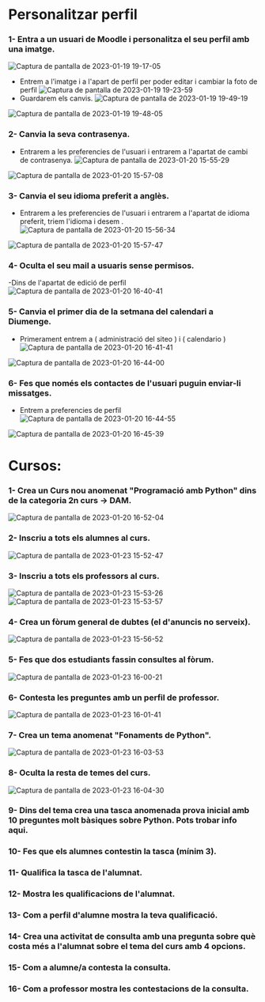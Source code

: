 # Personalitzar perfil

### 1- Entra a un usuari de Moodle i personalitza el seu perfil amb una imatge.
![Captura de pantalla de 2023-01-19 19-17-05](https://user-images.githubusercontent.com/114423044/213527321-cb7a3755-59dd-4703-b58c-322abc94df43.png)

- Entrem a l'imatge i a l'apart de perfil per poder editar i cambiar la foto de perfil 
![Captura de pantalla de 2023-01-19 19-23-59](https://user-images.githubusercontent.com/114423044/213528728-67ff0ff0-fbfd-44d4-855a-e7ac4b141e01.png)
 - Guardarem els canvis.
![Captura de pantalla de 2023-01-19 19-49-19](https://user-images.githubusercontent.com/114423044/213533646-d2ec2150-5e0c-4828-a20d-7954f2b317f9.png)

![Captura de pantalla de 2023-01-19 19-48-05](https://user-images.githubusercontent.com/114423044/213533371-0d9ff4ab-58d2-455b-af54-e1bae0f74683.png)



### 2- Canvia la seva contrasenya.
- Entrarem a les preferencies de l'usuari i entrarem a l'apartat de cambi de contrasenya.
![Captura de pantalla de 2023-01-20 15-55-29](https://user-images.githubusercontent.com/114423044/213729020-1633716f-425a-4f2f-933f-4004cf8fe75e.png)

![Captura de pantalla de 2023-01-20 15-57-08](https://user-images.githubusercontent.com/114423044/213729241-40b6a04c-7c1a-4376-9bca-5a2282ff03e3.png)

### 3- Canvia el seu idioma preferit a anglès.
- Entrarem a les preferencies de l'usuari i entrarem a l'apartat de idioma preferit, triem l'idioma i desem .
![Captura de pantalla de 2023-01-20 15-56-34](https://user-images.githubusercontent.com/114423044/213729134-5c825fcd-ce28-4117-923b-4d9866958c02.png)

![Captura de pantalla de 2023-01-20 15-57-47](https://user-images.githubusercontent.com/114423044/213729371-4ac4f69e-b7a9-45ea-b394-71814b20b4a9.png)


### 4- Oculta el seu mail a usuaris sense permisos.
-Dins de l'apartat de edició de perfil 
![Captura de pantalla de 2023-01-20 16-40-41](https://user-images.githubusercontent.com/114423044/213741407-ad30495c-cdb5-428f-aa05-8d2f6b837902.png)

### 5- Canvia el primer dia de la setmana del calendari a Diumenge.
- Primerament entrem a ( administració del siteo ) i ( calendario )
![Captura de pantalla de 2023-01-20 16-41-41](https://user-images.githubusercontent.com/114423044/213741588-39164747-3002-437c-a1d5-818985eee4ee.png)

![Captura de pantalla de 2023-01-20 16-44-00](https://user-images.githubusercontent.com/114423044/213742076-a06bf4c4-d261-4977-9dfc-2be5115f6c31.png)



### 6- Fes que només els contactes de l'usuari puguin enviar-li missatges.
- Entrem a preferencies de perfil 
![Captura de pantalla de 2023-01-20 16-44-55](https://user-images.githubusercontent.com/114423044/213742307-7ca1b618-99f4-4d64-be15-ef1f1b197bb6.png)

![Captura de pantalla de 2023-01-20 16-45-39](https://user-images.githubusercontent.com/114423044/213742440-0e225a3e-1419-420d-8a67-60246bd058fa.png)


# Cursos:

### 1- Crea un Curs nou anomenat "Programació amb Python" dins de la categoria 2n curs -> DAM.
![Captura de pantalla de 2023-01-20 16-52-04](https://user-images.githubusercontent.com/114423044/213743830-82145214-f4c5-4d7b-9d51-a979b28325ff.png)


### 2- Inscriu a tots els alumnes al curs.
![Captura de pantalla de 2023-01-23 15-52-47](https://user-images.githubusercontent.com/114423044/214070344-b6f1872c-3576-4cac-a85e-800419fc1f9d.png)


### 3- Inscriu a tots els professors al curs.

![Captura de pantalla de 2023-01-23 15-53-26](https://user-images.githubusercontent.com/114423044/214070494-57eca275-0fc9-436c-b060-ac14dafd1d82.png)
![Captura de pantalla de 2023-01-23 15-53-57](https://user-images.githubusercontent.com/114423044/214070613-457ebf9e-d4fb-4dc5-a741-a9dacbd9218d.png)


### 4- Crea un fòrum general de dubtes (el d'anuncis no serveix).
![Captura de pantalla de 2023-01-23 15-56-52](https://user-images.githubusercontent.com/114423044/214071398-689ea753-550c-452d-a878-9ee079252591.png)


### 5- Fes que dos estudiants fassin consultes al fòrum.
![Captura de pantalla de 2023-01-23 16-00-21](https://user-images.githubusercontent.com/114423044/214072357-db7cf0e5-301d-40cc-9ec3-a031e6b5729f.png)

### 6- Contesta les preguntes amb un perfil de professor.
![Captura de pantalla de 2023-01-23 16-01-41](https://user-images.githubusercontent.com/114423044/214072669-80dd2a14-5ab1-4463-b4e4-5d595f4c549a.png)


### 7- Crea un tema anomenat "Fonaments de Python".
![Captura de pantalla de 2023-01-23 16-03-53](https://user-images.githubusercontent.com/114423044/214073246-6db158b6-933f-4575-ace8-cbc45e7298ed.png)

### 8- Oculta la resta de temes del curs.
![Captura de pantalla de 2023-01-23 16-04-30](https://user-images.githubusercontent.com/114423044/214073403-06d66e19-1c16-454e-831b-7cf8ac10ce94.png)


### 9- Dins del tema crea una tasca anomenada prova inicial amb 10 preguntes molt bàsiques sobre Python. Pots trobar info aqui.

### 10- Fes que els alumnes contestin la tasca (mínim 3).

### 11- Qualifica la tasca de l'alumnat.

### 12- Mostra les qualificacions de l'alumnat.

### 13- Com a perfil d'alumne mostra la teva qualificació.

### 14- Crea una activitat de consulta amb una pregunta sobre què costa més a l'alumnat sobre el tema del curs amb 4 opcions.

### 15- Com a alumne/a contesta la consulta.

### 16- Com a professor mostra les contestacions de la consulta.

